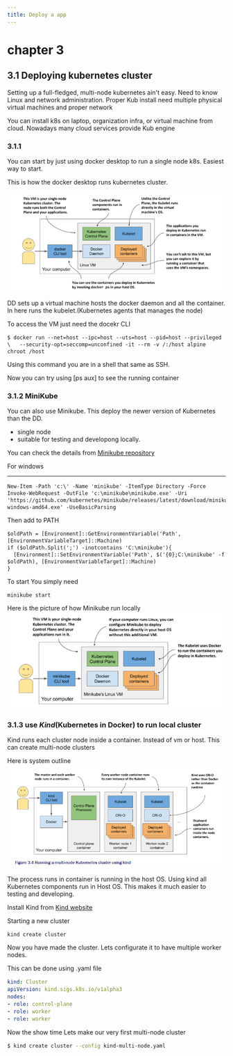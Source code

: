 ```yaml
---
title: Deploy a app
---
```


# chapter 3
## 3.1 Deploying kubernetes cluster
Setting up a full-fledged, multi-node kubernetes ain't easy.
Need to know Linux and network administration. Proper Kub install need multiple physical virtual machines and proper network

You can install k8s on laptop, organization infra, or virtual machine from cloud. Nowadays many cloud services provide Kub engine

### 3.1.1
You can start by just using docker desktop to run a single node k8s. Easiest way to start.

This is how the docker desktop runs kubernetes cluster.

![kub in docker desktop](images/DDkube.png)

DD sets up a virtual machine hosts the docker daemon and all the container.
In here runs the kubelet.(Kubernetes agents that manages the node)

To access the VM just need the docekr CLI

```shell
$ docker run --net=host --ipc=host --uts=host --pid=host --privileged \   --security-opt=seccomp=unconfined -it --rm -v /:/host alpine chroot /host 
```

Using this command you are in a shell that same as SSH.

Now you can try using [ps aux] to see the running container

### 3.1.2 MiniKube
You can also use Minikube.
This deploy the newer version of Kubernetes than the DD.
- single node
- suitable for testing and developong locally.

You can check the details from [Minikube repository](http://github.com/kubernetes/minikube)

For windows

<hr />

```shell
New-Item -Path 'c:\' -Name 'minikube' -ItemType Directory -Force
Invoke-WebRequest -OutFile 'c:\minikube\minikube.exe' -Uri 'https://github.com/kubernetes/minikube/releases/latest/download/minikube-windows-amd64.exe' -UseBasicParsing
```
Then add to PATH

```shell
$oldPath = [Environment]::GetEnvironmentVariable('Path', [EnvironmentVariableTarget]::Machine)
if ($oldPath.Split(';') -inotcontains 'C:\minikube'){
  [Environment]::SetEnvironmentVariable('Path', $('{0};C:\minikube' -f $oldPath), [EnvironmentVariableTarget]::Machine)
}
```

To start You simply need
```
minikube start
```

Here is the picture of how Minikube run locally
![Minikube system visualization](images/minikube.png)

### 3.1.3 use *Kind*(Kubernetes in Docker) to run local cluster

Kind runs each cluster node inside a container. Instead of vm or host.
This can create multi-node clusters

Here is system outline
![Kind outline](images/Kind.png)

The process runs in container is running in the host OS. Using kind all Kubernetes components run in Host OS.
This makes it much easier to testing and developing.

Install Kind from [Kind website](https://kind.sigs.k8s.io/docs/user/quick-start/)

Starting a new cluster
```shell
kind create cluster
```

Now you have made the cluster. Lets configurate it to have multiple worker nodes.

This can be done using .yaml file

```yaml
kind: Cluster 
apiVersion: kind.sigs.k8s.io/v1alpha3 
nodes: 
- role: control-plane 
- role: worker 
- role: worker
```

Now the show time Lets make our very first multi-node cluster
```sh
$ kind create cluster --config kind-multi-node.yaml 
```
